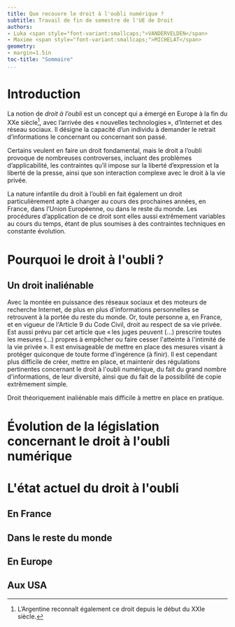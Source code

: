 ```yaml
---
title: Que recouvre le droit à l'oubli numérique ?
subtitle: Travail de fin de semestre de l'UE de Droit
authors: 
- Luka <span style="font-variant:smallcaps;">VANDERVELDEN</span>
- Maxime <span style="font-variant:smallcaps;">MICHELAT</span>
geometry:
- margin=1.5in
toc-title: "Sommaire"
...
```


# Introduction

La notion de *droit à l’oubli* est un concept qui a émergé en Europe à la fin du XXe siècle[^1], avec l’arrivée des « nouvelles technologies », d’Internet et des réseau sociaux.
Il désigne la capacité d’un individu à demander le retrait d’informations le concernant ou concernant son passé.

Certains veulent en faire un droit fondamental, mais le droit a l’oubli provoque de nombreuses controverses, incluant des problèmes d’applicabilité, les contraintes qu’il impose sur la liberté d’expression et la liberté de la presse, ainsi que son interaction complexe avec le droit à la vie privée.

La nature infantile du droit à l’oubli en fait également un droit particulièrement apte à changer au cours des prochaines années, en France, dans l’Union Européenne, ou dans le reste du monde.
Les procédures d’application de ce droit sont elles aussi extrêmement variables au cours du temps, étant de plus soumises à des contraintes techniques en constante évolution.

[^1]: L’Argentine reconnaît également ce droit depuis le début du XXIe siècle.

# Pourquoi le droit à l'oubli ?

## Un droit inaliénable

Avec la montée en puissance des réseaux sociaux et des moteurs de recherche Internet, de plus en plus d'informations personnelles se retrouvent à la portée du reste du monde.
Or, toute personne a, en France, et en vigueur de l'Article 9 du Code Civil, droit au respect de sa vie privée.
Est aussi prévu par cet article que « les juges peuvent (...) prescrire toutes les mesures (...) propres à empêcher ou faire cesser l'atteinte à l'intimité de la vie privée ».
Il est envisageable de mettre en place des mesures visant à protéger quiconque de toute forme d'ingérence (à finir).
Il est cependant plus difficile de créer, mettre en place, et maintenir des régulations pertinentes concernant le droit à l'oubli numérique, du fait du grand nombre d'informations, de leur diversité, ainsi que du fait de la possibilité de copie extrêmement simple.

Droit théoriquement inaliénable mais difficile à mettre en place en pratique.

# Évolution de la législation concernant le droit à l'oubli numérique

##

# L'état actuel du droit à l'oubli

## En France

## Dans le reste du monde

## En Europe

## Aux USA

